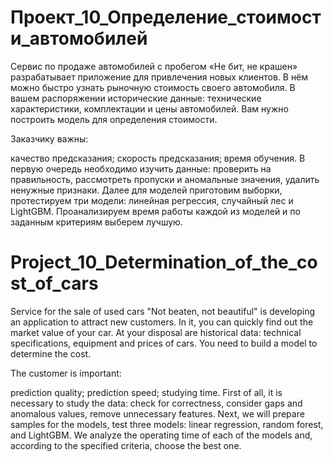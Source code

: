 # Проект_10_Определение_стоимости_автомобилей

Сервис по продаже автомобилей с пробегом «Не бит, не крашен» разрабатывает приложение для привлечения новых клиентов. В нём можно быстро узнать рыночную стоимость своего автомобиля. В вашем распоряжении исторические данные: технические характеристики, комплектации и цены автомобилей. Вам нужно построить модель для определения стоимости.

Заказчику важны:

качество предсказания;
скорость предсказания;
время обучения.
В первую очередь необходимо изучить данные: проверить на правильность, рассмотреть пропуски и аномальные значения, удалить ненужные признаки. Далее для моделей приготовим выборки, протестируем три модели: линейная регрессия, случайный лес и LightGBM. Проанализируем время работы каждой из моделей и по заданным критериям выберем лучшую.

# Project_10_Determination_of_the_cost_of_cars

Service for the sale of used cars "Not beaten, not beautiful" is developing an application to attract new customers. In it, you can quickly find out the market value of your car. At your disposal are historical data: technical specifications, equipment and prices of cars. You need to build a model to determine the cost.

The customer is important:

prediction quality;
prediction speed;
studying time.
First of all, it is necessary to study the data: check for correctness, consider gaps and anomalous values, remove unnecessary features. Next, we will prepare samples for the models, test three models: linear regression, random forest, and LightGBM. We analyze the operating time of each of the models and, according to the specified criteria, choose the best one.

